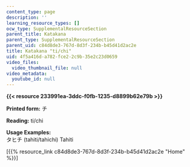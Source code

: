 ```yaml
---
content_type: page
description: ''
learning_resource_types: []
ocw_type: SupplementalResourceSection
parent_title: Katakana
parent_type: SupplementalResourceSection
parent_uid: c84d8de3-767d-8d3f-234b-b45d41d2ac2e
title: Katakana "ti/chi"
uid: 4f5a416d-a782-fce2-2c9b-35e2c23d0659
video_files:
  video_thumbnail_file: null
video_metadata:
  youtube_id: null
---
```


**{{< resource 233991ea-3ddc-f0fb-1235-d8899b62e79b >}}**

**Printed form:** チ

**Reading:** ti/chi

**Usage Examples:**  
タヒチ (tahiti/tahichi) Tahiti

\[{{% resource_link c84d8de3-767d-8d3f-234b-b45d41d2ac2e "Home" %}}\]